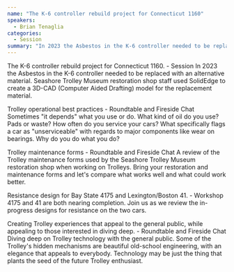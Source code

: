 ```yaml
---
name: "The K-6 controller rebuild project for Connecticut 1160"
speakers:
  - Brian Tenaglia
categories:
  - Session
summary: "In 2023 the Asbestos in the K-6 controller needed to be replaced with an alternative material. Seashore Trolley Museum restoration shop staff used SolidEdge to create a 3D-CAD (Computer Aided Drafting) model for the replacement material."
---
```


The K-6 controller rebuild project for Connecticut 1160. - Session
In 2023 the Asbestos in the K-6 controller needed to be replaced with an alternative material. Seashore Trolley Museum restoration shop staff used SolidEdge to create a 3D-CAD (Computer Aided Drafting) model for the replacement material.

Trolley operational best practices - Roundtable and Fireside Chat
Sometimes "it depends" what you use or do. What kind of oil do you use? Pads or waste? How often do you service your cars? What specifically flags a car as "unserviceable" with regards to major components like wear on bearings. Why do you do what you do?

Trolley maintenance forms - Roundtable and Fireside Chat
A review of the Trolley maintenance forms used by the Seashore Trolley Museum restoration shop when working on Trolleys. Bring your restoration and maintenance forms and let's compare what works well and what could work better.

Resistance design for Bay State 4175 and Lexington/Boston 41. - Workshop
4175 and 41 are both nearing completion. Join us as we review the in-progress designs for resistance on the two cars.

Creating Trolley experiences that appeal to the general public, while appealing to those interested in diving deep. - Roundtable and Fireside Chat
Diving deep on Trolley technology with the general public. Some of the Trolley's hidden mechanisms are beautiful old-school engineering, with an elegance that appeals to everybody. Technology may be just the thing that plants the seed of the future Trolley enthusiast.